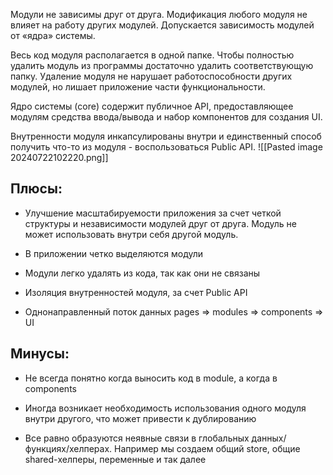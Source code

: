 Модули не зависимы друг от друга. Модификация любого модуля не влияет на работу других модулей. Допускается зависимость модулей от «ядра» системы.

Весь код модуля располагается в одной папке. Чтобы полностью удалить модуль из программы достаточно удалить соответствующую папку. Удаление модуля не нарушает работоспособности других модулей, но лишает приложение части функциональности.

Ядро системы (core) содержит публичное API, предоставляющее модулям средства ввода/вывода и набор компонентов для создания UI.

Внутренности модуля инкапсулированы внутри и единственный способ получить что-то из модуля - воспользоваться Public API.
![[Pasted image 20240722102220.png]]

## Плюсы:

- Улучшение масштабируемости приложения за счет четкой структуры и независимости модулей друг от друга. Модуль не может использовать внутри себя другой модуль.

- В приложении четко выделяются модули

- Модули легко удалять из кода, так как они не связаны

- Изоляция внутренностей модуля, за счет Public API

- Однонаправленный поток данных pages ⇒ modules ⇒ components ⇒ UI

## Минусы:

- Не всегда понятно когда выносить код в module, а когда в components

- Иногда возникает необходимость использования одного модуля внутри другого, что может привести к дублированию

- Все равно образуются неявные связи в глобальных данных/функциях/хелперах. Например мы создаем общий store, общие shared-хелперы, переменные и так далее
